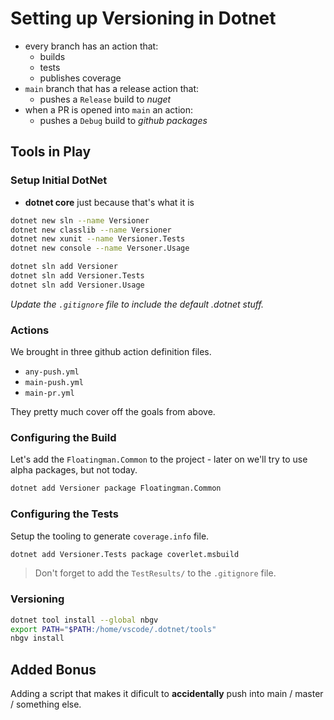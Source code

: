 # Setting up Versioning in Dotnet

- every branch has an action that:
  - builds
  - tests
  - publishes coverage
- `main` branch that has a release action that:
  - pushes a `Release` build to _nuget_
- when a PR is opened into `main` an action:
  - pushes a `Debug` build to _github packages_
  
## Tools in Play

### Setup Initial DotNet

- **dotnet core** just because that's what it is

```sh
dotnet new sln --name Versioner
dotnet new classlib --name Versioner
dotnet new xunit --name Versioner.Tests
dotnet new console --name Versoner.Usage

dotnet sln add Versioner
dotnet sln add Versioner.Tests
dotnet sln add Versioner.Usage
```

_Update the `.gitignore` file to include the default .dotnet stuff._

### Actions

We brought in three github action definition files.

- `any-push.yml`
- `main-push.yml`
- `main-pr.yml`

They pretty much cover off the goals from above.

### Configuring the Build

Let's add the `Floatingman.Common` to the project - later on we'll try to use alpha packages, but not today.

```sh
dotnet add Versioner package Floatingman.Common
```

### Configuring the Tests

Setup the tooling to generate `coverage.info` file.

```sh
dotnet add Versioner.Tests package coverlet.msbuild
```

> Don't forget to add the `TestResults/` to the `.gitignore` file.

### Versioning

```sh
dotnet tool install --global nbgv
export PATH="$PATH:/home/vscode/.dotnet/tools"
nbgv install
```
## Added Bonus

Adding a script that makes it dificult to **accidentally** push into main / master / something else.